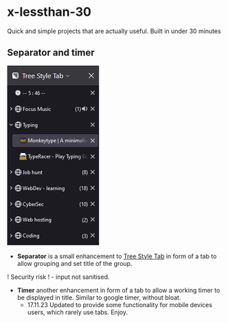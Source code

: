 # x-lessthan-30
Quick and simple projects that are actually useful. Built in under 30 minutes

## Separator and timer 
![screenshot](./assets/tst-separators.png)
- **Separator** is a small enhancement to [Tree Style Tab](https://github.com/piroor/treestyletab/blob/trunk/README.md) in form of a tab to allow grouping and set title of the group.

! Security risk ! - input not sanitised.

- **Timer** another enhancement in form of a tab to allow a working timer to be displayed in title. Similar to google timer, without bloat.
  - 17.11.23 Updated to provide some functionality for mobile devices users, which rarely use tabs. Enjoy.
